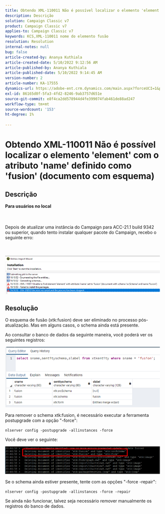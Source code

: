 ```yaml
---
title: Obtendo XML-110011 Não é possível localizar o elemento 'element' com o atributo 'name' definido como 'fusion' (documento com esquema)
description: Descrição
solution: Campaign Classic v7
product: Campaign Classic v7
applies-to: Campaign Classic v7
keywords: KCS,XML-110011 nome do elemento fusão
resolution: Resolution
internal-notes: null
bug: false
article-created-by: Ananya Kuthiala
article-created-date: 5/10/2022 9:12:56 AM
article-published-by: Ananya Kuthiala
article-published-date: 5/10/2022 9:14:45 AM
version-number: 2
article-number: KA-17555
dynamics-url: https://adobe-ent.crm.dynamics.com/main.aspx?forceUCI=1&pagetype=entityrecord&etn=knowledgearticle&id=957b605d-41d0-ec11-a7b5-0022480a8e40
exl-id: 86165d0f-5fa3-4fd2-8246-9ab3757d651e
source-git-commit: e8f4ca2dd578944d4fe399074fab461de88ad247
workflow-type: tm+mt
source-wordcount: '153'
ht-degree: 1%

---
```


# Obtendo XML-110011 Não é possível localizar o elemento &#39;element&#39; com o atributo &#39;name&#39; definido como &#39;fusion&#39; (documento com esquema)

## Descrição

<b>Para usuários no local</b><br><br> <br><br>Depois de atualizar uma instância do Campaign para ACC-21.1 build 9342 ou superior, quando tento instalar qualquer pacote do Campaign, recebo o seguinte erro:<br><br> <br><br>![](assets/___967b605d-41d0-ec11-a7b5-0022480a8e40___.png)

## Resolução


O esquema de fusão (xtk:fusion) deve ser eliminado no processo pós-atualização. Mas em alguns casos, o schema ainda está presente.

Ao consultar o banco de dados da seguinte maneira, você poderá ver os seguintes registros:

![](assets/5cf5ba8b-f838-ec11-b6e6-000d3a348885.png)

Para remover o schema xtk:fusion, é necessário executar a ferramenta postupgrade com a opção &quot;-force&quot;:

`nlserver config -postupgrade -allinstances -force`

Você deve ver o seguinte:

![](assets/406e7298-f938-ec11-b6e6-000d3a348885.png)

Se o schema ainda estiver presente, tente com as opções &quot;-force -repair&quot;:

`nlserver config -postupgrade -allinstances -force -repair`

Se ainda não funcionar, talvez seja necessário remover manualmente os registros do banco de dados.
